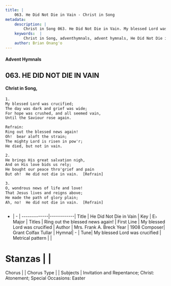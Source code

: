 ```yaml
---
title: |
    063. He Did Not Die in Vain - Christ in Song
metadata:
    description: |
        Christ in Song 063. He Did Not Die in Vain. My blessed Lord was crucified; The day was dark and grief was wide; For hope was crushed, and all seemed vain, Until the Saviour rose again. 
    keywords:  |
        Christ in Song, adventhymnals, advent hymnals, He Did Not Die in Vain, My blessed Lord was crucified. Ring out the blessed news again!
    author: Brian Onang'o
---
```


#### Advent Hymnals
## 063. HE DID NOT DIE IN VAIN
####  Christ in Song,

```txt
1.
My blessed Lord was crucified;
The day was dark and grief was wide;
For hope was crushed, and all seemed vain,
Until the Saviour rose again.

Refrain:
Ring out the blessed news again!
Oh!  bear aloft the strain;
The mighty Lord is risen in pow'r;
He died, but not in vain.

2.
He brings His great salvation nigh,
And on His love bids us rely;
He bought our peace thro'grief and pain
But oh!  He did not die in vain.  [Refrain]

3.
O, wondrous news of life and love!
That Jesus lives and reigns above;
He made the path of glory plain;
Ah, no!  He did not die in vain.  [Refrain]



```

- |   -  |
-------------|------------|
Title | He Did Not Die in Vain |
Key | E♭ Major |
Titles | Ring out the blessed news again! |
First Line | My blessed Lord was crucified |
Author | Mrs. Frank A. Breck
Year | 1908
Composer| Grant Colfax Tullar |
Hymnal|  - |
Tune| My blessed Lord was crucified |
Metrical pattern | |
# Stanzas |  |
Chorus |  |
Chorus Type |  |
Subjects | Invitation and Repentance; Christ: Atonement; Special Occasions: Easter<span id='more_topics' style='display:none'>; Special Selections: Duets |
Texts | Revelation 5:9 |
Print Texts | 
Scripture Song |  |
    
